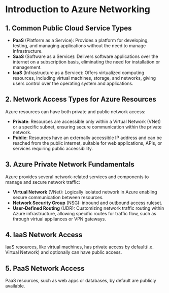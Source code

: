 # Introduction to Azure Networking

## 1. Common Public Cloud Service Types

* **PaaS** (Platform as a Service): Provides a platform for developing, testing, and managing applications without the need to manage infrastructure.
* **SaaS** (Software as a Service): Delivers software applications over the internet on a subscription basis, eliminating the need for installation or management.
* **IaaS** (Infrastructure as a Service): Offers virtualized computing resources, including virtual machines, storage, and networks, giving users control over the operating system and applications.

## 2. Network Access Types for Azure Resources

Azure resources can have both private and public network access:

* **Private**: Resources are accessible only within a Virtual Network (VNet) or a specific subnet, ensuring secure communication within the private network.
* **Public**: Resources have an externally accessible IP address and can be reached from the public internet, suitable for web applications, APIs, or services requiring public accessibility.

## 3. Azure Private Network Fundamentals
 
Azure provides several network-related services and components to manage and secure network traffic:

* **Virtual Network** (VNet): Logically isolated network in Azure enabling secure communication between resources.
* **Network Security Group** (NSG): inbound and outbound access ruleset.
* **User-Defined Routing** (UDR): Customizing network traffic routing within Azure infrastructure, allowing specific routes for traffic flow, such as through virtual appliances or VPN gateways.

## 4. IaaS Network Access
 
IaaS resources, like virtual machines, has private access by default(i.e. Virtual Network) and optionally can have public access.

## 5. PaaS Network Access

PaaS resources, such as web apps or databases, by default are publicly available.